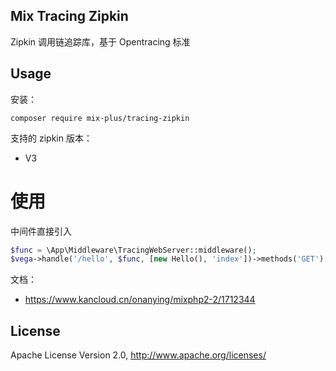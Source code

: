 ## Mix Tracing Zipkin

Zipkin 调用链追踪库，基于 Opentracing 标准

## Usage

安装：

```
composer require mix-plus/tracing-zipkin
```

支持的 zipkin 版本：

- V3

# 使用
中间件直接引入
```php
$func = \App\Middleware\TracingWebServer::middleware();
$vega->handle('/hello', $func, [new Hello(), 'index'])->methods('GET');
```

文档：

- https://www.kancloud.cn/onanying/mixphp2-2/1712344

## License

Apache License Version 2.0, http://www.apache.org/licenses/
